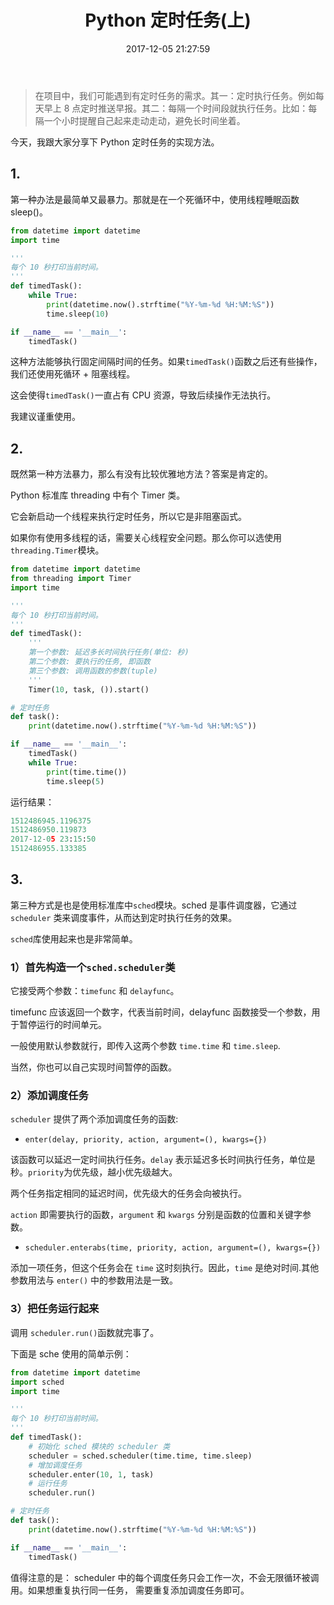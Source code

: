 ﻿---
layout: post
title:  "Python 定时任务(上)"
date:   2017-12-05 21:27:59
urlname: 26
cover: https://img.jikehou.cn/cover/2017-12-05.jpg
categories: [Python编程]
tags: [Python, 定时任务]
keywords: [Python, datetime, time, sched模块]
---
> 在项目中，我们可能遇到有定时任务的需求。其一：定时执行任务。例如每天早上 8 点定时推送早报。其二：每隔一个时间段就执行任务。比如：每隔一个小时提醒自己起来走动走动，避免长时间坐着。

今天，我跟大家分享下 Python 定时任务的实现方法。
<!-- more -->
## 1.
第一种办法是最简单又最暴力。那就是在一个死循环中，使用线程睡眠函数 sleep()。

```python
from datetime import datetime
import time

'''
每个 10 秒打印当前时间。
'''
def timedTask():
    while True:
        print(datetime.now().strftime("%Y-%m-%d %H:%M:%S"))
        time.sleep(10)

if __name__ == '__main__':
    timedTask()
```
这种方法能够执行固定间隔时间的任务。如果`timedTask()`函数之后还有些操作，我们还使用死循环 + 阻塞线程。

这会使得`timedTask()`一直占有 CPU 资源，导致后续操作无法执行。

我建议谨重使用。

## 2.
既然第一种方法暴力，那么有没有比较优雅地方法？答案是肯定的。

Python 标准库 threading 中有个 Timer 类。

它会新启动一个线程来执行定时任务，所以它是非阻塞函式。

如果你有使用多线程的话，需要关心线程安全问题。那么你可以选使用`threading.Timer`模块。
```python
from datetime import datetime
from threading import Timer
import time

'''
每个 10 秒打印当前时间。
'''
def timedTask():
    '''
    第一个参数: 延迟多长时间执行任务(单位: 秒)
    第二个参数: 要执行的任务, 即函数
    第三个参数: 调用函数的参数(tuple)
    '''
    Timer(10, task, ()).start()

# 定时任务
def task():
    print(datetime.now().strftime("%Y-%m-%d %H:%M:%S"))

if __name__ == '__main__':
    timedTask()
    while True:
        print(time.time())
        time.sleep(5)
```

运行结果：
```python
1512486945.1196375
1512486950.119873
2017-12-05 23:15:50
1512486955.133385
```

## 3.
第三种方式是也是使用标准库中`sched`模块。sched 是事件调度器，它通过 `scheduler` 类来调度事件，从而达到定时执行任务的效果。

`sched`库使用起来也是非常简单。

### 1）首先构造一个`sched.scheduler`类
它接受两个参数：`timefunc` 和 `delayfunc`。

timefunc 应该返回一个数字，代表当前时间，delayfunc 函数接受一个参数，用于暂停运行的时间单元。

一般使用默认参数就行，即传入这两个参数 `time.time` 和 `time.sleep`.

当然，你也可以自己实现时间暂停的函数。

### 2）添加调度任务
`scheduler` 提供了两个添加调度任务的函数:

- `enter(delay, priority, action, argument=(), kwargs={})`

该函数可以延迟一定时间执行任务。`delay` 表示延迟多长时间执行任务，单位是秒。`priority`为优先级，越小优先级越大。

两个任务指定相同的延迟时间，优先级大的任务会向被执行。

`action` 即需要执行的函数，`argument` 和 `kwargs` 分别是函数的位置和关键字参数。

- `scheduler.enterabs(time, priority, action, argument=(), kwargs={})`

添加一项任务，但这个任务会在 `time` 这时刻执行。因此，`time` 是绝对时间.其他参数用法与 `enter()` 中的参数用法是一致。

### 3）把任务运行起来
调用 `scheduler.run()`函数就完事了。

下面是 sche 使用的简单示例：
```python
from datetime import datetime
import sched
import time

'''
每个 10 秒打印当前时间。
'''
def timedTask():
    # 初始化 sched 模块的 scheduler 类
    scheduler = sched.scheduler(time.time, time.sleep)
    # 增加调度任务
    scheduler.enter(10, 1, task)
    # 运行任务
    scheduler.run()

# 定时任务
def task():
    print(datetime.now().strftime("%Y-%m-%d %H:%M:%S"))

if __name__ == '__main__':
    timedTask()
```

值得注意的是： scheduler 中的每个调度任务只会工作一次，不会无限循环被调用。如果想重复执行同一任务， 需要重复添加调度任务即可。